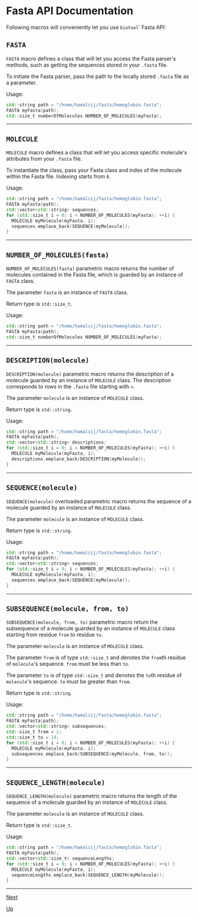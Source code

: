 [//]: # (biotool)
[//]: # (Bioinformatics Toolbox)
[//]: # ()
[//]: # (docs/api/fasta.md)
[//]: # (Copyright © 2020 Hamalčík Jan)
[//]: # ()
[//]: # (Documentation of Fasta class API)
[//]: # ()

# Fasta API Documentation

Following macros will conveniently let you use `biotool`' Fasta API:

## `FASTA`

`FASTA` macro defines a class that will let you access the Fasta
parser's methods, such as getting the sequences stored in your `.fasta`
file.

To initiate the Fasta parser, pass the path to the locally stored `.fasta`
file as a parameter.

Usage:

```cpp
std::string path = "/home/hamalcij/fasta/hemoglobin.fasta";
FASTA myFasta(path);
std::size_t numberOfMolecules NUMBER_OF_MOLECULES(myFasta);
```

---

## `MOLECULE`

`MOLECULE` macro defines a class that will let you access specific
molecule's attributes from your `.fasta` file.

To instantiate the class, pass your Fasta class and index of the molecule
within the Fasta file.
Indexing starts from `0`.

Usage:

```cpp
std::string path = "/home/hamalcij/fasta/hemoglobin.fasta";
FASTA myFasta(path);
std::vector<std::string> sequences;
for (std::size_t i = 0; i < NUMBER_OF_MOLECULES(myFasta); ++i) {
  MOLECULE myMolecule(myFasta, i);
  sequences.emplace_back(SEQUENCE(myMolecule));
}
```

---

## `NUMBER_OF_MOLECULES(fasta)`

`NUMBER_OF_MOLECULES(fasta)` parametric macro returns the number of
molecules contained in the Fasta file, which is guarded by an instance of
`FASTA` class.

The parameter `fasta` is an instance of `FASTA` class.

Return type is `std::size_t`.

Usage:

```cpp
std::string path = "/home/hamalcij/fasta/hemoglobin.fasta";
FASTA myFasta(path);
std::size_t numberOfMolecules NUMBER_OF_MOLECULES(myFasta);
```

---

## `DESCRIPTION(molecule)`

`DESCRIPTION(molecule)` parametric macro returns the description of a
molecule guarded by an instance of `MOLECULE` class.
The description corresponds to rows in the `.fasta` file starting with
`>`.

The parameter `molecule` is an instance of `MOLECULE` class.

Return type is `std::string`.

Usage:

```cpp
std::string path = "/home/hamalcij/fasta/hemoglobin.fasta";
FASTA myFasta(path);
std::vector<std::string> descriptions;
for (std::size_t i = 0; i < NUMBER_OF_MOLECULES(myFasta); ++i) {
  MOLECULE myMolecule(myFasta, i);
  descriptions.emplace_back(DESCRIPTION(myMolecule));
}
```

---

## `SEQUENCE(molecule)`

`SEQUENCE(molecule)` overloaded parametric macro returns the sequence of
a molecule guarded by an instance of `MOLECULE` class.

The parameter `molecule` is an instance of `MOLECULE` class.

Return type is `std::string`.

Usage:

```cpp
std::string path = "/home/hamalcij/fasta/hemoglobin.fasta";
FASTA myFasta(path);
std::vector<std::string> sequences;
for (std::size_t i = 0; i < NUMBER_OF_MOLECULES(myFasta); ++i) {
  MOLECULE myMolecule(myFasta, i);
  sequences.emplace_back(SEQUENCE(myMolecule));
}
```

---

## `SUBSEQUENCE(molecule, from, to)`

`SUBSEQUENCE(molecule, from, to)` parametric macro return the subsequence
of a molecule guarded by an instance of `MOLECULE` class starting from
residue `from` to residue `to`.

The parameter `molecule` is an instance of `MOLECULE` class.

The parameter `from` is of type `std::size_t` and denotes the `from`th
residue of `molecule`'s sequence.
`from` must be less than `to`.

The parameter `to` is of type `std::size_t` and denotes the `to`th
residue of `molecule`'s sequence.
`to` must be greater than `from`.

Return type is `std::string`.

Usage:

```cpp
std::string path = "/home/hamalcij/fasta/hemoglobin.fasta";
FASTA myFasta(path);
std::vector<std::string> subsequences;
std::size_t from = 2;
std::size_t to = 24;
for (std::size_t i = 0; i < NUMBER_OF_MOLECULES(myFasta); ++i) {
  MOLECULE myMolecule(myFasta, i);
  subsequences.emplace_back(SUBSEQUENCE(myMolecule, from, to));
}
```

---

## `SEQUENCE_LENGTH(molecule)`

`SEQUENCE_LENGTH(molecule)` parametric macro returns the length of the
sequence of a molecule guarded by an instance of `MOLECULE` class.

The parameter `molecule` is an instance of `MOLECULE` class.

Return type is `std::size_t`.

Usage:

```cpp
std::string path = "/home/hamalcij/fasta/hemoglobin.fasta";
FASTA myFasta(path);
std::vector<std::size_t> sequenceLengths;
for (std::size_t i = 0; i < NUMBER_OF_MOLECULES(myFasta); ++i) {
  MOLECULE myMolecule(myFasta, i);
  sequenceLengths.emplace_back(SEQUENCE_LENGTH(myMolecule));
}
```

---

[Next](sequencePair)

[Up](README.md)
